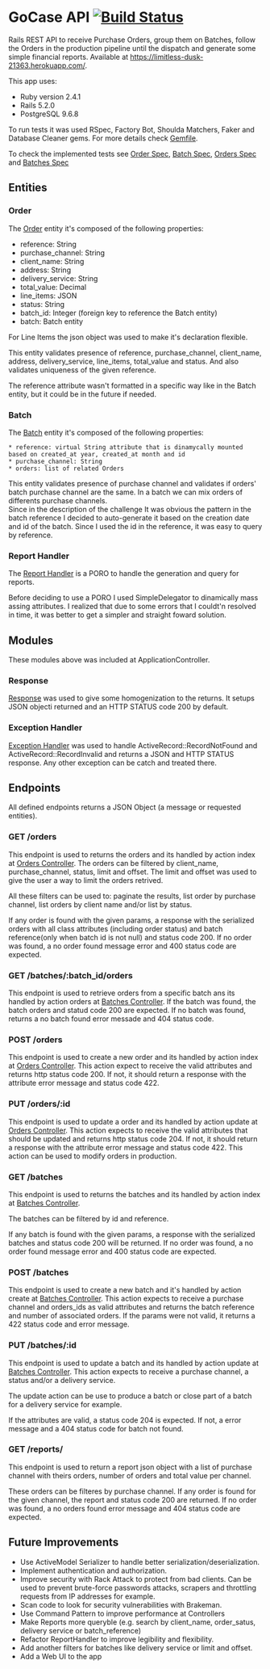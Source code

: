 # GoCase API [![Build Status](https://travis-ci.org/aranhaqg/go_case_challenge.svg?branch=master)](https://travis-ci.org/aranhaqg/go_case_challenge)

Rails REST API to receive Purchase Orders, group them on Batches, follow the Orders in the production pipeline until the dispatch and generate some simple financial reports.
Available at https://limitless-dusk-21363.herokuapp.com/.

This app uses:

* Ruby version 2.4.1
* Rails 5.2.0
* PostgreSQL 9.6.8

To run tests it was used RSpec, Factory Bot, Shoulda Matchers, Faker and Database Cleaner gems. For more details check [Gemfile](Gemfile).

To check the implemented tests see [Order Spec](/spec/models/order_spec.rb), [Batch Spec](/spec/models/order_spec.rb), [Orders Spec](/spec/requests/orders_spec.rb) and [Batches Spec](/spec/requests/batches_spec.rb)

## Entities
### Order

The [Order](/app/models/order.rb) entity it's composed of the following properties:

* reference: String 
* purchase_channel: String 
* client_name: String 
* address: String
* delivery_service: String
* total_value: Decimal 
* line_items: JSON 
* status: String
* batch_id: Integer (foreign key to reference the Batch entity)
* batch: Batch entity

For Line Items the json object was used to make it's declaration flexible.

This entity validates presence of reference, purchase_channel, client_name, address, delivery_service, line_items, total_value and status. And also validates uniqueness of the given reference.

The reference attribute wasn't formatted in a specific way like in the Batch entity, but it could be in the future if needed. 

### Batch

The [Batch](/app/models/batch.rb) entity it's composed of the following properties:

    * reference: virtual String attribute that is dinamycally mounted based on created_at year, created_at month and id
    * purchase_channel: String
    * orders: list of related Orders

This entity validates presence of purchase channel and validates if orders' batch purchase channel are the same. In a batch we can mix orders of differents purchase channels.   
Since in the description of the challenge It was obvious the pattern in the batch reference I decided to auto-generate it based on the creation date and id of the batch. Since I used the id in the reference, it was easy to query by reference.


### Report Handler
The [Report Handler](/app/models/report_handler.rb) is a PORO to handle the generation and query for reports.

Before deciding to use a PORO I used SimpleDelegator to dinamically mass assing attributes. I realized that due to some errors that I couldt'n resolved in time, it was better to get a simpler and straight foward solution.  


## Modules
These modules above was included at ApplicationController.

### Response

[Response](/app/controllers/concerns/response.rb) was used to give some homogenization to the returns. It setups JSON objecti returned and an HTTP STATUS code 200 by default. 


### Exception Handler
[Exception Handler](/app/controllers/concerns/exception_handler.rb) was used to handle ActiveRecord::RecordNotFound and ActiveRecord::RecordInvalid and returns a JSON and HTTP STATUS response. Any other exception can be catch and treated there.



## Endpoints
All defined endpoints returns a JSON Object (a message or requested entities).

### GET /orders

This endpoint is used to returns the orders and its handled by action index at [Orders Controller](/app/controllers/orders_controller.rb). 
The orders can be filtered by client_name, purchase_channel, status, limit and offset. The limit and offset was used to give the user a way to limit the orders retrived. 

All these filters can be used to: paginate the results, list order by purchase channel, list orders by client name and/or list by status. 

If any order is found with the given params, a response with the serialized orders with all class attributes (including order status) and batch reference(only when batch id is not null) and status code 200. If no order was found, a no order found message error and 400 status code are expected.

### GET /batches/:batch_id/orders

This endpoint is used to retrieve orders from a specific batch ans its handled by action orders at [Batches Controller](/app/controllers/batches_controller.rb). If the batch was found, the batch orders and statud code 200 are expected. If no batch was found, returns a no batch found error messade and 404 status code.

### POST /orders 

This endpoint is used to create a new order and its handled by action index at [Orders Controller](/app/controllers/orders_controller.rb).
This action expect to receive the valid attributes and returns http status code 200. If not, it should return a response with the attribute error message and status code 422. 

### PUT /orders/:id

This endpoint is used to update a order and its handled by action update at [Orders Controller](/app/controllers/orders_controller.rb).
This action expects to receive the valid attributes that should be updated and returns http status code 204. If not, it should return a response with the attribute error message and status code 422. 
This action can be used to modify orders in production.

### GET /batches
This endpoint is used to returns the batches and its handled by action index at [Batches Controller](/app/controllers/batches_controller.rb). 

The batches can be filtered by id and reference. 

If any batch is found with the given params, a response with the serialized batches and status code 200 will be returned. If no order was found, a no order found message error and 400 status code are expected.

### POST /batches

This endpoint is used to create a new batch and it's handled by action create at [Batches Controller](/app/controllers/batches_controller.rb).
This action expects to receive a purchase channel and orders_ids as valid attributes and returns the batch reference and number of associated orders. If the params were not valid, it returns a 422 status code and error message.

### PUT /batches/:id

This endpoint is used to update a batch and its handled by action update at [Batches Controller](/app/controllers/batches_controller.rb). 
This action expects to receive a purchase channel, a status and/or a delivery service. 

The update action can be use to produce a batch or close part of a batch for a delivery service for example.

If the attributes are valid, a status code 204 is expected. If not, a error message and a 404 status code for batch not found.

### GET /reports/ 

This endpoint is used to return a report json object with a list of purchase channel with theirs orders, number of orders and total value per channel.

These orders can be filteres by purchase channel. If any order is found for the given channel, the report and status code 200 are returned. If no order was found, a no orders found error message and 404 status code are expected.

## Future Improvements

* Use ActiveModel Serializer to handle better serialization/deserialization.
* Implement authentication and authorization.
* Improve security with Rack Attack to protect from bad clients. Can be used to prevent brute-force passwords attacks, scrapers and throttling requests from IP addresses for example.
* Scan code to look for security vulnerabilities with Brakeman. 
* Use Command Pattern to improve performance at Controllers
* Make Reports more queryble (e.g. search by client_name, order_satus, delivery service or batch_reference)
* Refactor ReportHandler to improve legibility and flexibility.
* Add another filters for batches like delivery service or limit and offset.
* Add a Web UI to the app






